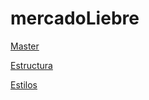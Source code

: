 # mercadoLiebre

[Master](https://github.com/LudmilaMiceli/mercadoLiebre)

[Estructura](https://github.com/LudmilaMiceli/mercadoLiebre/tree/estructura)  

[Estilos](https://github.com/LudmilaMiceli/mercadoLiebre/tree/estilos)
